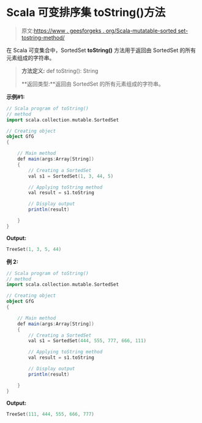 # Scala 可变排序集 toString()方法

> 原文:[https://www . geesforgeks . org/Scala-mutatable-sorted set-tostring-method/](https://www.geeksforgeeks.org/scala-mutable-sortedset-tostring-method/)

在 Scala 可变集合中，SortedSet **toString()** 方法用于返回由 SortedSet 的所有元素组成的字符串。

> **方法定义:** def toString(): String
> 
> **返回类型:**返回由 SortedSet 的所有元素组成的字符串。

**示例#1:**

```scala
// Scala program of toString() 
// method 
import scala.collection.mutable.SortedSet 

// Creating object 
object GfG 
{ 

    // Main method 
    def main(args:Array[String]) 
    { 
        // Creating a SortedSet 
        val s1 = SortedSet(1, 3, 44, 5) 

        // Applying toString method 
        val result = s1.toString

        // Display output
        println(result)

    } 
} 
```

**Output:**

```scala
TreeSet(1, 3, 5, 44)

```

**例 2:**

```scala
// Scala program of toString() 
// method 
import scala.collection.mutable.SortedSet 

// Creating object 
object GfG 
{ 

    // Main method 
    def main(args:Array[String]) 
    { 
        // Creating a SortedSet 
        val s1 = SortedSet(444, 555, 777, 666, 111) 

        // Applying toString method 
        val result = s1.toString

        // Display output
        println(result)

    } 
} 
```

**Output:**

```scala
TreeSet(111, 444, 555, 666, 777)

```